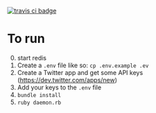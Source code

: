 [![travis ci badge](https://api.travis-ci.org/dpritchett/tweeter_poller.png)](https://travis-ci.org/dpritchett/tweeter_poller)

# To run

0. start redis
1. Create a `.env` file like so: `cp .env.example .ev`
2. Create a Twitter app and get some API keys (https://dev.twitter.com/apps/new)
3. Add your keys to the `.env` file
4. `bundle install`
5. `ruby daemon.rb`
